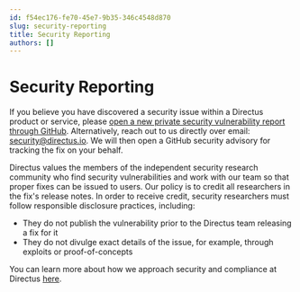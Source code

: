 ```yaml
---
id: f54ec176-fe70-45e7-9b35-346c4548d870
slug: security-reporting
title: Security Reporting
authors: []
---
```

# Security Reporting

If you believe you have discovered a security issue within a Directus product or service, please [open a new private security vulnerability report through GitHub](https://github.com/directus/directus/security/advisories/new). Alternatively, reach out to us directly over email: [security@directus.io](mailto:security@directus.io). We will then open a GitHub security advisory for tracking the fix on your behalf.

Directus values the members of the independent security research community who find security vulnerabilities and work with our team so that proper fixes can be issued to users. Our policy is to credit all researchers in the fix's release notes. In order to receive credit, security researchers must follow responsible disclosure practices, including:

- They do not publish the vulnerability prior to the Directus team releasing a fix for it
- They do not divulge exact details of the issue, for example, through exploits or proof-of-concepts

You can learn more about how we approach security and compliance at Directus [here](https://directus.io/security).